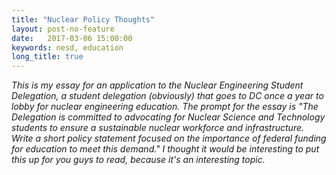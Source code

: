 ```yaml
---
title: "Nuclear Policy Thoughts"
layout: post-no-feature
date:   2017-03-06 15:00:00
keywords: nesd, education
long_title: true
---
```


*This is my essay for an application to the Nuclear Engineering Student
 Delegation, a student delegation (obviously) that goes to DC once a year to
 lobby for nuclear engineering education.  The prompt for the essay is "The
 Delegation is committed to advocating for Nuclear Science and Technology
 students to ensure a sustainable nuclear workforce and infrastructure. Write
 a short policy statement focused on the importance of federal funding for
 education to meet this demand."  I thought it would be interesting to put
 this up for you guys to read, because it's an interesting topic.*
